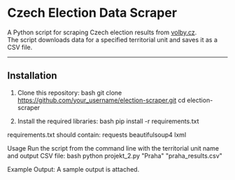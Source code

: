 # Czech Election Data Scraper

A Python script for scraping Czech election results from [volby.cz](https://www.volby.cz/).  
The script downloads data for a specified territorial unit and saves it as a CSV file.

---

## Installation
1. Clone this repository:
bash
git clone https://github.com/your_username/election-scraper.git
cd election-scraper

2. Install the required libraries:
bash
pip install -r requirements.txt

requirements.txt should contain:
requests
beautifulsoup4
lxml

Usage
Run the script from the command line with the territorial unit name and output CSV file:
bash
python projekt_2.py "Praha" "praha_results.csv"

Example Output:
A sample output is attached.
